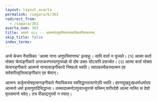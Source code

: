 ```yaml
---
layout: layout_avarta
permalink: /sagara/6/363
redirect_from:
  - /sagara/363
avarta_num: 363
title: आवर्तः ३६३ -- आत्मनोऽणुपरिमाणत्ववादिमतनिराकरणम्
skip_title: false
index_terms: 
---
```


अन्ये केचन नैयायिकाः 'आत्मा नाना अणुपरिमाणश्च' इत्याहुः।
सापि वार्ता न युज्यते। (१) आत्मा कर्ता भोक्ता चेत्यङ्गीकारे अन्तःकरणस्याणुत्वपक्षे यो दोष उक्तः सोऽत्रापि प्रसज्येत। (२) आत्मा कर्ता
भोक्ता चेत्यनङ्गीकारे आत्मनो नानात्वाङ्गीकारो निष्फलो भवति। व्यापकस्यैकस्यात्मन एव सर्वशरीरवृत्तित्वाङ्गीकार एव श्रेयान्।

आत्मनः कर्तृत्वभोक्तृत्वानङ्गीकारे नैयायिकस्य स्वसिद्धान्तत्यागोऽपि
भवति। ज्ञानसुखदुःखधर्माधर्मादय आत्मनो धर्मा इत्यणुवादिसिद्धान्तः।
तस्मादात्मनोऽणुत्वाभ्युपगमे यस्मिन् शरीरदेशे आत्मा नास्ति स देशो
मृतसमानो भवेत्। तत्र पीडाद्यनुभवो न स्यात्।